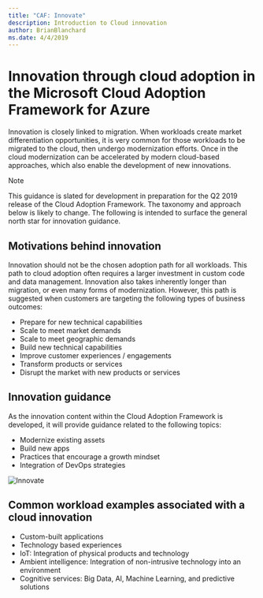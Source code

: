 ```yaml
---
title: "CAF: Innovate"
description: Introduction to Cloud innovation
author: BrianBlanchard
ms.date: 4/4/2019
---
```


# Innovation through cloud adoption in the Microsoft Cloud Adoption Framework for Azure

Innovation is closely linked to migration. When workloads create market differentiation opportunities, it is very common for those workloads to be migrated to the cloud, then undergo modernization efforts. Once in the cloud modernization can be accelerated by modern cloud-based approaches, which also enable the development of new innovations.

> [!NOTE]
> This guidance is slated for development in preparation for the Q2 2019 release of the Cloud Adoption Framework. The taxonomy and approach below is likely to change. The following is intended to surface the general north star for innovation guidance.

## Motivations behind innovation

Innovation should not be the chosen adoption path for all workloads. This path to cloud adoption often requires a larger investment in custom code and data management. Innovation also takes inherently longer than migration, or even many forms of modernization. However, this path is suggested when customers are targeting the following types of business outcomes:

* Prepare for new technical capabilities
* Scale to meet market demands
* Scale to meet geographic demands
* Build new technical capabilities
* Improve customer experiences / engagements
* Transform products or services
* Disrupt the market with new products or services

## Innovation guidance

As the innovation content within the Cloud Adoption Framework is developed, it will provide guidance related to the following topics:

* Modernize existing assets
* Build new apps
* Practices that encourage a growth mindset
* Integration of DevOps strategies

![Innovate](../_images/innovate.png)

## Common workload examples associated with a cloud innovation

* Custom-built applications
* Technology based experiences
* IoT: Integration of physical products and technology
* Ambient intelligence: Integration of non-intrusive technology into an environment
* Cognitive services: Big Data, AI, Machine Learning, and predictive solutions